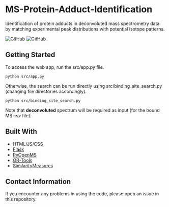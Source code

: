 # MS-Protein-Adduct-Identification
Identification of protein adducts in deconvoluted mass spectrometry data by matching experimental peak distributions with potential isotope patterns.

![GitHub](https://img.shields.io/github/license/dlon450/MS-Binding-Sites-Identification) ![GitHub](https://img.shields.io/badge/python-v3.9.7-blue)

## Getting Started
To access the web app, run the src/app.py file. 
```
python src/app.py
```
Otherwise, the search can be run directly using src/binding_site_search.py (changing file directories accordingly). 
```
python src/binding_site_search.py
```
Note that **deconvoluted** spectrum will be required as input (for the bound MS csv file).

## Built With
* HTML/JS/CSS
* [Flask](https://flask.palletsprojects.com/en/2.0.x/)
* [PyOpenMS](https://pyopenms.readthedocs.io/en/latest/)
* [OR-Tools](https://developers.google.com/optimization/cp)
* [SimilarityMeasures](https://github.com/cjekel/similarity_measures)

## Contact Information
If you encounter any problems in using the code, please open an issue in this repository.

